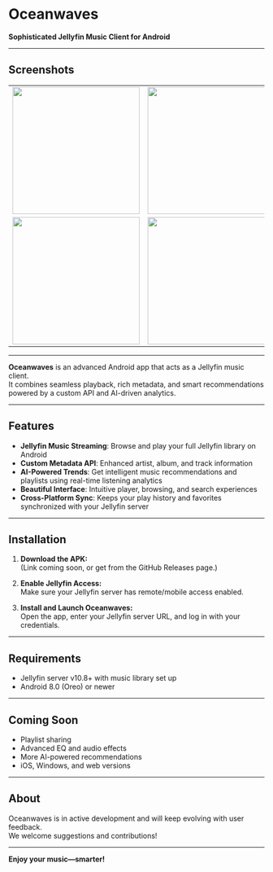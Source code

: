 # Oceanwaves

**Sophisticated Jellyfin Music Client for Android**

---

## Screenshots

<table>
  <tr>
    <td>
      <img src="https://github.com/user-attachments/assets/a8a98637-f2e3-41a9-9268-95143e2b08a3" width="250"/>
    </td>
    <td>
      <img src="https://github.com/user-attachments/assets/8fd7746a-5b73-4d66-9b7c-2ec83d6abc0e" width="250"/>
    </td>
    <td>
      <img src="https://github.com/user-attachments/assets/bd70f6f6-0aa8-4b87-9e5e-b51a3f22f086" width="250"/>
    </td>
  </tr>
  <tr>
    <td>
      <img src="https://github.com/user-attachments/assets/be39a91b-26d3-4ec5-b8c6-54ff87e670a5" width="250"/>
    </td>
    <td>
      <img src="https://github.com/user-attachments/assets/d5998098-de15-4e57-8640-a18fc46e100e" width="250"/>
    </td>
    <td>
      <img src="https://github.com/user-attachments/assets/191a5c58-cdf7-4478-a9c4-9280422466bb" width="250"/>
    </td>
  </tr>
</table>

---

**Oceanwaves** is an advanced Android app that acts as a Jellyfin music client.  
It combines seamless playback, rich metadata, and smart recommendations powered by a custom API and AI-driven analytics.

---

## Features

- **Jellyfin Music Streaming**: Browse and play your full Jellyfin library on Android
- **Custom Metadata API**: Enhanced artist, album, and track information
- **AI-Powered Trends**: Get intelligent music recommendations and playlists using real-time listening analytics
- **Beautiful Interface**: Intuitive player, browsing, and search experiences
- **Cross-Platform Sync**: Keeps your play history and favorites synchronized with your Jellyfin server

---

## Installation

1. **Download the APK:**  
   (Link coming soon, or get from the GitHub Releases page.)

2. **Enable Jellyfin Access:**  
   Make sure your Jellyfin server has remote/mobile access enabled.

3. **Install and Launch Oceanwaves:**  
   Open the app, enter your Jellyfin server URL, and log in with your credentials.

---

## Requirements

- Jellyfin server v10.8+ with music library set up  
- Android 8.0 (Oreo) or newer

---

## Coming Soon

- Playlist sharing
- Advanced EQ and audio effects
- More AI-powered recommendations
- iOS, Windows, and web versions

---

## About

Oceanwaves is in active development and will keep evolving with user feedback.  
We welcome suggestions and contributions!

---

**Enjoy your music—smarter!**
